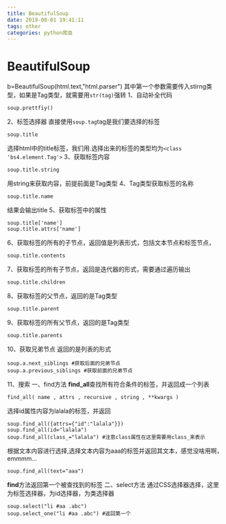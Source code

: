 ```yaml
---
title: BeautifulSoup
date: 2019-08-01 19:41:11
tags: other
categories: python爬虫
---
```

# BeautifulSoup
b=BeautifulSoup(html.text,"html.parser")
其中第一个参数需要传入stirng类型，如果是Tag类型，就需要用`str(tag)`强转
1、自动补全代码

```
soup.prettfiy()
```
2、标签选择器
直接使用`soup.tag`tag是我们要选择的标签

```
soup.title
```
选择html中的title标签，我们用.选择出来的标签的类型均为`<class 'bs4.element.Tag'>`
3、获取标签内容

```
soup.title.string
```
用string来获取内容，前提前面是Tag类型
4、Tag类型获取标签的名称

```
soup.title.name
```
结果会输出title
5、获取标签中的属性

```
soup.title['name']
soup.title.attrs['name']
```
6、获取标签的所有的子节点，返回值是列表形式，包括文本节点和标签节点，
```
soup.title.contents
```
7、获取标签的所有子节点，返回是迭代器的形式，需要通过遍历输出

```
soup.title.children
```
8、获取标签的父节点，返回的是Tag类型

```
soup.title.parent
```
9、获取标签的所有父节点，返回的是Tag类型

```
soup.title.parents
```
10、获取兄弟节点
返回的是列表的形式
```
soup.a.next_siblings #获取后面的兄弟节点
soup.a.previous_siblings #获取前面的兄弟节点
```
11、搜索
一、find方法
**find_all**查找所有符合条件的标签，并返回成一个列表
```
find_all( name , attrs , recursive , string , **kwargs )
```
选择id属性内容为lalala的标签，并返回
```
soup.find_all({attrs={"id":"lalala"}})
soup.find_all(id="lalala")
soup.find_all(class_="lalala") #注意class属性在这里需要用class_来表示
```
根据文本内容进行选择,选择文本内容为aaa的标签并返回其文本，感觉没啥用啊，emmmm...

```
soup.find_all(text="aaa")
```
**find**方法返回第一个被查找到的标签
二、select方法
通过CSS选择器选择，这里为标签选择器，为id选择器，为类选择器

```
soup.select("li #aa .abc")
soup.select_one("li #aa .abc") #返回第一个
```
